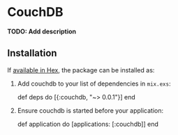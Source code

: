 # CouchDB

**TODO: Add description**

## Installation

If [available in Hex](https://hex.pm/docs/publish), the package can be installed as:

  1. Add couchdb to your list of dependencies in `mix.exs`:

        def deps do
          [{:couchdb, "~> 0.0.1"}]
        end

  2. Ensure couchdb is started before your application:

        def application do
          [applications: [:couchdb]]
        end
